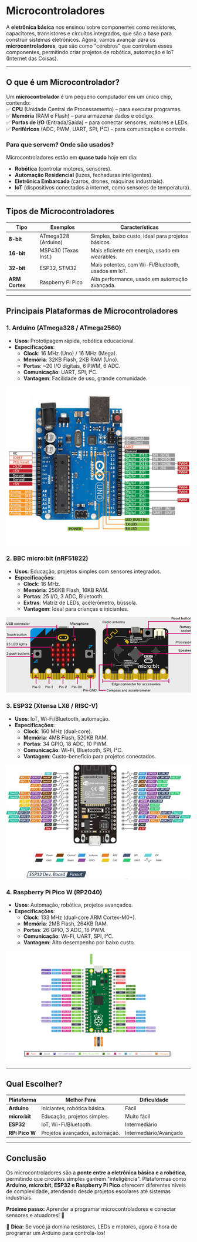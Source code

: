# **Microcontroladores**  

A **eletrônica básica** nos ensinou sobre componentes como resistores, capacitores, transistores e circuitos integrados, que são a base para construir sistemas eletrônicos. Agora, vamos avançar para os **microcontroladores**, que são como "cérebros" que controlam esses componentes, permitindo criar projetos de robótica, automação e IoT (Internet das Coisas).  

---

## **O que é um Microcontrolador?**  
Um **microcontrolador** é um pequeno computador em um único chip, contendo:  
✅ **CPU** (Unidade Central de Processamento) – para executar programas.  
✅ **Memória** (RAM e Flash) – para armazenar dados e código.  
✅ **Portas de I/O** (Entrada/Saída) – para conectar sensores, motores e LEDs.  
✅ **Periféricos** (ADC, PWM, UART, SPI, I²C) – para comunicação e controle.  

### **Para que servem? Onde são usados?**  
Microcontroladores estão em **quase tudo** hoje em dia:  
- **Robótica** (controlar motores, sensores).  
- **Automação Residencial** (luzes, fechaduras inteligentes).  
- **Eletrônica Embarcada** (carros, drones, máquinas industriais).  
- **IoT** (dispositivos conectados à internet, como sensores de temperatura).  

---

## **Tipos de Microcontroladores**  

| **Tipo**       | **Exemplos**          | **Características**                          |
|---------------|----------------------|--------------------------------------------|
| **8-bit**     | ATmega328 (Arduino)  | Simples, baixo custo, ideal para projetos básicos. |
| **16-bit**    | MSP430 (Texas Inst.) | Mais eficiente em energia, usado em wearables. |
| **32-bit**    | ESP32, STM32         | Mais potentes, com Wi-Fi/Bluetooth, usados em IoT. |
| **ARM Cortex**| Raspberry Pi Pico    | Alta performance, usado em automação avançada. |

---

## **Principais Plataformas de Microcontroladores**  

### **1. Arduino (ATmega328 / ATmega2560)**  
- **Usos**: Prototipagem rápida, robótica educacional.  
- **Especificações**:  
  - **Clock**: 16 MHz (Uno) / 16 MHz (Mega).  
  - **Memória**: 32KB Flash, 2KB RAM (Uno).  
  - **Portas**: ~20 I/O digitais, 6 PWM, 6 ADC.  
  - **Comunicação**: UART, SPI, I²C.  
  - **Vantagem**: Facilidade de uso, grande comunidade.  

<center><img src="img/arduino.png" alt="Arduino"></center>

### **2. BBC micro:bit (nRF51822)**  
- **Usos**: Educação, projetos simples com sensores integrados.  
- **Especificações**:  
  - **Clock**: 16 MHz.  
  - **Memória**: 256KB Flash, 16KB RAM.  
  - **Portas**: 25 I/O, 3 ADC, Bluetooth.  
  - **Extras**: Matriz de LEDs, acelerômetro, bússola.  
  - **Vantagem**: Ideal para crianças e iniciantes. 

<center><img src="img/microbit.png" alt="Microbit"></center>


### **3. ESP32 (Xtensa LX6 / RISC-V)**  
- **Usos**: IoT, Wi-Fi/Bluetooth, automação.  
- **Especificações**:  
  - **Clock**: 160 MHz (dual-core).  
  - **Memória**: 4MB Flash, 520KB RAM.  
  - **Portas**: 34 GPIO, 18 ADC, 10 PWM.  
  - **Comunicação**: Wi-Fi, Bluetooth, SPI, I²C.  
  - **Vantagem**: Custo-benefício para projetos conectados.  

<center><img src="img/esp32.jpg" alt="ESP32"></center>

### **4. Raspberry Pi Pico W (RP2040)**  
- **Usos**: Automação, robótica, projetos avançados.  
- **Especificações**:  
  - **Clock**: 133 MHz (dual-core ARM Cortex-M0+).  
  - **Memória**: 2MB Flash, 264KB RAM.  
  - **Portas**: 26 GPIO, 3 ADC, 16 PWM.  
  - **Comunicação**: Wi-Fi, UART, SPI, I²C.  
  - **Vantagem**: Alto desempenho por baixo custo.  

<center><img src="img/raspberry.png" alt="Raspberry PI PICO W"></center>


---

## **Qual Escolher?**  

| **Plataforma** | **Melhor Para** | **Dificuldade** |  
|--------------|----------------|----------------|  
| **Arduino**  | Iniciantes, robótica básica. | Fácil |  
| **micro:bit** | Educação, projetos simples. | Muito fácil |  
| **ESP32**    | IoT, Wi-Fi/Bluetooth. | Intermediário |  
| **RPi Pico W**| Projetos avançados, automação. | Intermediário/Avançado |  

---

## **Conclusão**  
Os microcontroladores são a **ponte entre a eletrônica básica e a robótica**, permitindo que circuitos simples ganhem "inteligência". Plataformas como **Arduino, micro:bit, ESP32 e Raspberry Pi Pico** oferecem diferentes níveis de complexidade, atendendo desde projetos escolares até sistemas industriais.  

**Próximo passo:** Aprender a programar microcontroladores e conectar sensores e atuadores! 🚀  

🔌 **Dica:** Se você já domina resistores, LEDs e motores, agora é hora de programar um Arduino para controlá-los!